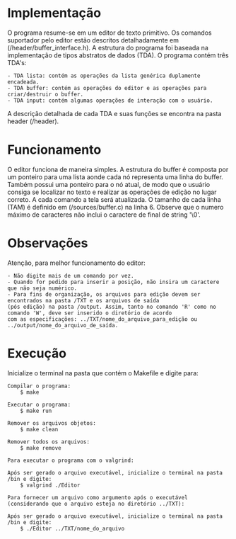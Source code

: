 # Implementação

O programa resume-se em um editor de texto primitivo. Os comandos suportador pelo editor estão descritos detalhadamente em (/header/buffer_interface.h). 
A estrutura do programa foi baseada na implementação de tipos abstratos de dados (TDA). O programa contém três TDA's:

	- TDA lista: contém as operações da lista genérica duplamente encadeada. 
	- TDA buffer: contém as operações do editor e as operações para criar/destruir o buffer.
	- TDA input: contém algumas operações de interação com o usuário.
	
A descrição detalhada de cada TDA e suas funções se encontra na pasta header (/header).

# Funcionamento

O editor funciona de maneira simples. A estrutura do buffer é composta por um ponteiro para uma lista aonde cada
nó representa uma linha do buffer. Também possui uma ponteiro para o nó atual, de modo que o usuário consiga se localizar
no texto e realizar as operações de edição no lugar correto. A cada comando a tela será atualizada.
O tamanho de cada linha (TAM) é definido em (/sources/buffer.c) na linha 6. Observe que o numero máximo de 
caracteres não inclui o caractere de final de string '\0'.

# Observações

Atenção, para melhor funcionamento do editor:

	- Não digite mais de um comando por vez.
	- Quando for pedido para inserir a posição, não insira um caractere que não seja numérico. 
	- Para fins de organização, os arquivos para edição devem ser encontrados na pasta /TXT e os arquivos de saída
    (pós edição) na pasta /output. Assim, tanto no comando 'R' como no comando 'W', deve ser inserido o diretório de acordo
    com as especificações: ../TXT/nome_do_arquivo_para_edição ou ../output/nome_do_arquivo_de_saída.

# Execução

Inicialize o terminal na pasta que contém o Makefile e digite para:

	Compilar o programa:
		$ make

	Executar o programa:
		$ make run

	Remover os arquivos objetos:
		$ make clean

	Remover todos os arquivos:
		$ make remove

	Para executar o programa com o valgrind:

	Após ser gerado o arquivo executável, inicialize o terminal na pasta /bin e digite:
		$ valgrind ./Editor
		
	Para fornecer um arquivo como argumento após o executável (considerando que o arquivo esteja no diretório ../TXT):
	
	Após ser gerado o arquivo executável, inicialize o terminal na pasta /bin e digite:
		$ ./Editor ../TXT/nome_do_arquivo
